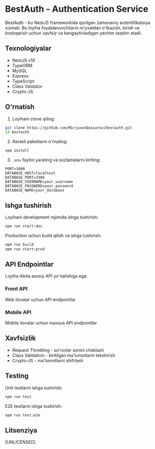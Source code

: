 # BestAuth - Authentication Service

BestAuth - bu NestJS frameworkida qurilgan zamonaviy autentifikatsiya xizmati. Bu loyiha foydalanuvchilarni ro'yxatdan o'tkazish, kirish va boshqarish uchun xavfsiz va kengaytiriladigan yechim taqdim etadi.

## Texnologiyalar

- NestJS v10
- TypeORM
- MySQL
- Express
- TypeScript
- Class Validator
- Crypto-JS

## O'rnatish

1. Loyihani clone qiling:
```bash
git clone https://github.com/MirjaxonQaxxarov/bestauth.git
cd bestauth
```

2. Kerakli paketlarni o'rnating:
```bash
npm install
```

3. `.env` faylini yarating va sozlamalarni kiriting:
```env
PORT=3000
DATABASE_HOST=localhost
DATABASE_PORT=3306
DATABASE_USERNAME=your_username
DATABASE_PASSWORD=your_password
DATABASE_NAME=your_database
```

## Ishga tushirish

Loyihani development rejimida ishga tushirish:
```bash
npm run start:dev
```

Production uchun build qilish va ishga tushirish:
```bash
npm run build
npm run start:prod
```

## API Endpointlar

Loyiha ikkita asosiy API yo'nalishiga ega:

### Front API
Web ilovalar uchun API endpointlar

### Mobile API
Mobile ilovalar uchun maxsus API endpointlar

## Xavfsizlik

- Request Throttling - so'rovlar sonini cheklash
- Class Validation - kiritilgan ma'lumotlarni tekshirish
- Crypto-JS - ma'lumotlarni shifrlash

## Testing

Unit testlarni ishga tushirish:
```bash
npm run test
```

E2E testlarni ishga tushirish:
```bash
npm run test:e2e
```

## Litsenziya

[UNLICENSED]
